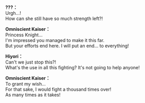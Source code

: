 # 

  
**???：**  
Urgh...!  
How can she still have so much strength left?!  
  
**Omniscient Kaiser：**  
Princess Knight...  
I'm impressed you managed to make it this far.  
But your efforts end here. I will put an end... to everything!  
  
**Hiyori：**  
Can't we just stop this?!  
What's the use in all this fighting? It's not going to help anyone!  
  
**Omniscient Kaiser：**  
To grant my wish...  
For that sake, I would fight a thousand times over!  
As many times as it takes!  
